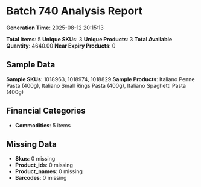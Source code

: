 # Batch 740 Analysis Report

**Generation Time**: 2025-08-12 20:15:13

**Total Items**: 5
**Unique SKUs**: 3
**Unique Products**: 3
**Total Available Quantity**: 4640.00
**Near Expiry Products**: 0

## Sample Data
**Sample SKUs**: 1018963, 1018974, 1018829
**Sample Products**: Italiano Penne Pasta (400g), Italiano Small Rings Pasta (400g), Italiano Spaghetti Pasta (400g)

## Financial Categories
- **Commodities**: 5 items

## Missing Data
- **Skus**: 0 missing
- **Product_ids**: 0 missing
- **Product_names**: 0 missing
- **Barcodes**: 0 missing
